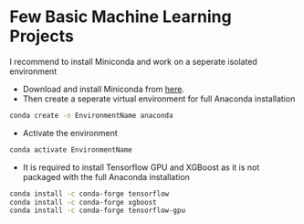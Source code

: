 # Few Basic Machine Learning Projects
I recommend to install Miniconda and work on a seperate isolated environment
- Download and install Miniconda from [here](https://docs.conda.io/en/latest/miniconda.html).
- Then create a seperate virtual environment for full Anaconda installation
```bash
conda create -n EnvironmentName anaconda 
```
- Activate the environment
```bash
conda activate EnvironmentName
```
- It is required to install Tensorflow GPU and XGBoost as it is not packaged with the full Anaconda installation
```bash
conda install -c conda-forge tensorflow
conda install -c conda-forge xgboost
conda install -c conda-forge tensorflow-gpu
```

